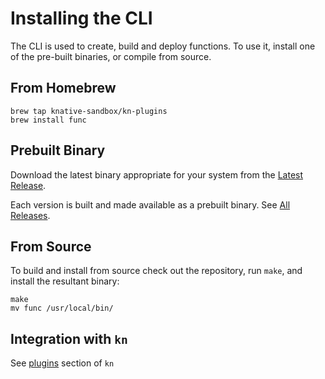# Installing the CLI

The CLI is used to create, build and deploy functions.  To use it, install one of the pre-built binaries, or compile from source.

## From Homebrew

```
brew tap knative-sandbox/kn-plugins
brew install func
```

## Prebuilt Binary

Download the latest binary appropriate for your system from the [Latest Release](https://github.com/knative-sandbox/kn-plugin-func/releases/latest/).

Each version is built and made available as a prebuilt binary.  See [All Releases](https://github.com/knative-sandbox/kn-plugin-func/releases/).

## From Source

To build and install from source check out the repository, run `make`, and install the resultant binary:
```
make
mv func /usr/local/bin/
```

## Integration with `kn`
See [plugins](https://github.com/knative/client/blob/main/docs/README.md#plugin-configuration) section of `kn`
